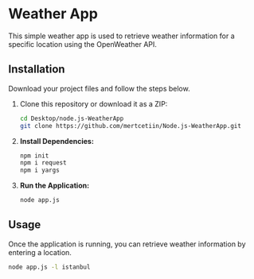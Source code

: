 # Weather App

This simple weather app is used to retrieve weather information for a specific location using the OpenWeather API.

## Installation

Download your project files and follow the steps below.

1. Clone this repository or download it as a ZIP:

   ```bash
   cd Desktop/node.js-WeatherApp
   git clone https://github.com/mertcetiin/Node.js-WeatherApp.git

2. **Install Dependencies:**
    ```bash
    npm init
    npm i request
    npm i yargs
    
3. **Run the Application:**
    ```bash
    node app.js
    ```
    
## Usage

Once the application is running, you can retrieve weather information by entering a location.

```bash
node app.js -l istanbul
